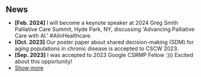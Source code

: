 <h1 id="news"></h1>

<h2 style="margin: 60px 0px 10px;">News</h2>

<ul>
<li><strong>[Feb. 2024]</strong> I will become a keynote speaker at 2024 Greg Smith Palliative Care Summit, Hyde Park, NY, discussing 'Advancing Palliative Care with AI.' #AIinHealthcare.</li>
<li><strong>[Oct. 2023]</strong> Our poster paper about shared decision-making (SDM) for aging populations in chronic disease is accepted to CSCW 2023.</li>
<li><strong>[Sep. 2023]</strong> I was accepted to 2023 Google CSRMP Fellow :))) Excited about this opportunity!  </li>
  
<li> <a href="javascript:toggle_vis('newsmore')">Show more</a> </li>

<div id="newsmore" style="display:none"> 
  <li><strong>[Aug. 2023]</strong> Our department graduate student association received $2500 service funding for Fall 2023!</li>
  <li><strong>[Jun. 2023]</strong> I was accepted to 2023 WHO/Cochrane/Cornell University Summer Institute and received fellowship from Human Centered Design Department ($1500).</li>
  <li><strong>[Apr. 2023]</strong> I received fundings from Cornell Institute for Healthy Futures (CIHF) Research Grant ($500) and will be in Mexico City for EDRA 2023!</li>
</div>

</ul>
